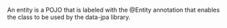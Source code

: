 An entity is a POJO that is labeled with the @Entity annotation that enables the class to be used by the data-jpa library. 